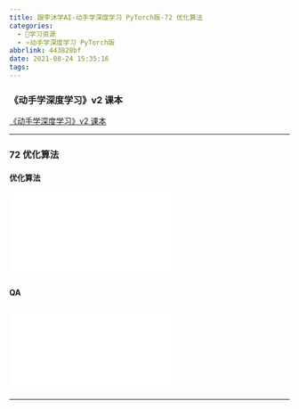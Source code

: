 ```yaml
---
title: 跟李沐学AI-动手学深度学习 PyTorch版-72 优化算法
categories:
  - 🌙学习资源
  - ⭐动手学深度学习 PyTorch版
abbrlink: 443828bf
date: 2021-08-24 15:35:16
tags:
---
```


### 《动手学深度学习》v2 课本

[《动手学深度学习》v2 课本](http://zh.d2l.ai/)

***

### 72 优化算法

#### 优化算法

<iframe src="//player.bilibili.com/player.html?aid=890094855&bvid=BV1bP4y1p7Gq&cid=394179010&page=1" scrolling="no" border="0" frameborder="no" framespacing="0" allowfullscreen="true"> </iframe>

<!--more-->

#### QA

<iframe src="//player.bilibili.com/player.html?aid=890094855&bvid=BV1bP4y1p7Gq&cid=394953619&page=2" scrolling="no" border="0" frameborder="no" framespacing="0" allowfullscreen="true"> </iframe>

***
